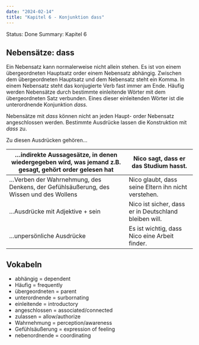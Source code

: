 ```yaml
---
date: "2024-02-14"
title: "Kapitel 6 - Konjunktion dass"
---
```


Status: Done
Summary: Kapitel 6

## Nebensätze: dass

Ein Nebensatz kann normalerweise nicht allein stehen. Es ist von einem übergeordneten Hauptsatz order einem Nebensatz abhängig. Zwischen dem übergeordneten Hauptsatz und dem Nebensatz steht ein Komma. In einem Nebensatz steht das konjugierte Verb fast immer am Ende. Häufig werden Nebensätze durch bestimmte einleitende Wörter mit dem übergeordneten Satz verbunden. Eines dieser einleitenden Wörter ist die unterordnende Konjunktion *dass.*

Nebensätze mit *dass* können nicht an jeden Haupt- order Nebensatz angeschlossen werden. Bestimmte Ausdrücke lassen die Konstruktion mit *dass* zu. 

Zu diesen Ausdrücken gehören…

| …indirekte Aussagesätze, in denen wiedergegeben wird, was jemand z.B. gesagt, gehört order gelesen hat | Nico sagt, dass er das Studium hasst. |
| --- | --- |
| …Verben der Wahrnehmung, des Denkens, der Gefühlsäußerung, des Wissen und des Wollens | Nico glaubt, dass seine Eltern ihn nicht verstehen. |
| …Ausdrücke mit Adjektive + sein | Nico ist sicher, dass er in Deutschland bleiben will.  |
| …unpersönliche Ausdrücke | Es ist wichtig, dass Nico eine Arbeit finder. |

## Vokabeln

- abhängig = dependent
- Häufig = frequently
- übergeordneten = parent
- unterordnende = surbornating
- einleitende = introductory
- angeschlossen = associated/connected
- zulassen = allow/authorize
- Wahrnehmung = perception/awareness
- Gefühlsäußerung = expression of feeling
- nebenordnende = coordinating